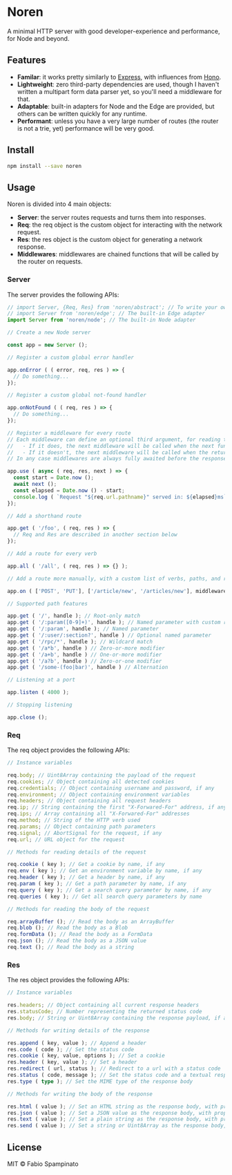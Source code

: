 # Noren

A minimal HTTP server with good developer-experience and performance, for Node and beyond.

## Features

- **Familar**: it works pretty similarly to [Express](https://expressjs.com), with influences from [Hono](https://hono.dev).
- **Lightweight**: zero third-party dependencies are used, though I haven't written a multipart form data parser yet, so you'll need a middleware for that.
- **Adaptable**: built-in adapters for Node and the Edge are provided, but others can be written quickly for any runtime.
- **Performant**: unless you have a very large number of routes (the router is not a trie, yet) performance will be very good.

## Install

```sh
npm install --save noren
```

## Usage

Noren is divided into 4 main objects:

- **Server**: the server routes requests and turns them into responses.
- **Req**: the req object is the custom object for interacting with the network request.
- **Res**: the res object is the custom object for generating a network response.
- **Middlewares**: middlewares are chained functions that will be called by the router on requests.

### Server

The server provides the following APIs:

```ts
// import Server, {Req, Res} from 'noren/abstract'; // To write your own adapter
// import Server from 'noren/edge'; // The built-in Edge adapter
import Server from 'noren/node'; // The built-in Node adapter

// Create a new Node server

const app = new Server ();

// Register a custom global error handler

app.onError ( ( error, req, res ) => {
  // Do something...
});

// Register a custom global not-found handler

app.onNotFound ( ( req, res ) => {
  // Do something...
});

// Register a middleware for every route
// Each middleware can define an optional third argument, for reading the "next" function:
//   - If it does, the next middleware will be called when the next function is called
//   - If it doesn't, the next middleware will be called when the return of the current middleware resolves
// In any case middlewares are always fully awaited before the response is returned to the client

app.use ( async ( req, res, next ) => {
  const start = Date.now ();
  await next ();
  const elapsed = Date.now () - start;
  console.log ( `Request "${req.url.pathname}" served in: ${elapsed}ms` );
});

// Add a shorthand route

app.get ( '/foo', ( req, res ) => {
  // Req and Res are described in another section below
});

// Add a route for every verb

app.all ( '/all', ( req, res ) => {} );

// Add a route more manually, with a custom list of verbs, paths, and route-level middlewares

app.on ( ['POST', 'PUT'], ['/article/new', '/articles/new'], middleware1, middleware2, ( req, res ) => {} );

// Supported path features

app.get ( '/', handle ); // Root-only match
app.get ( '/:param([0-9]+)', handle ); // Named parameter with custom regex
app.get ( '/:param', handle ); // Named parameter
app.get ( '/:user/:section?', handle ) // Optional named parameter
app.get ( '/rpc/*', handle ); // Wildcard match
app.get ( '/a*b', handle ) // Zero-or-more modifier
app.get ( '/a+b', handle ) // One-or-more modifier
app.get ( '/a?b', handle ) // Zero-or-one modifier
app.get ( '/some-(foo|bar)', handle ) // Alternation

// Listening at a port

app.listen ( 4000 );

// Stopping listening

app.close ();
```

### Req

The req object provides the following APIs:

```ts
// Instance variables

req.body; // Uint8Array containing the payload of the request
req.cookies; // Object containing all detected cookies
req.credentials; // Object containing username and password, if any
req.environment; // Object containing environment variables
req.headers; // Object containing all request headers
req.ip; // String containing the first "X-Forwared-For" address, if any
req.ips; // Array containing all "X-Forwared-For" addresses
req.method; // String of the HTTP verb used
req.params; // Object containing path parameters
req.signal; // AbortSignal for the request, if any
req.url; // URL object for the request

// Methods for reading details of the request

req.cookie ( key ); // Get a cookie by name, if any
req.env ( key ); // Get an environment variable by name, if any
req.header ( key ); // Get a header by name, if any
req.param ( key ); // Get a path parameter by name, if any
req.query ( key ); // Get a search query parameter by name, if any
req.queries ( key ); // Get all search query parameters by name

// Methods for reading the body of the request

req.arrayBuffer (); // Read the body as an ArrayBuffer
req.blob (); // Read the body as a Blob
req.formData (); // Read the body as a FormData
req.json (); // Read the body as a JSON value
req.text (); // Read the body as a string
```

### Res

The res object provides the following APIs:

```ts
// Instance variables

res.headers; // Object containing all current response headers
res.statusCode; // Number representing the returned status code
res.body; // String or Uint8Array containing the response payload, if any

// Methods for writing details of the response

res.append ( key, value ); // Append a header
res.code ( code ); // Set the status code
res.cookie ( key, value, options ); // Set a cookie
res.header ( key, value ); // Set a header
res.redirect ( url, status ); // Redirect to a url with a status code
res.status ( code, message ); // Set the status code and a textual response body
res.type ( type ); // Set the MIME type of the response body

// Methods for writing the body of the response

res.html ( value ); // Set an HTML string as the response body, with proper MIME type
res.json ( value ); // Set a JSON value as the response body, with proper MIME type
res.text ( value ); // Set a plain string as the response body, with proper MIME type
res.send ( value ); // Set a string or Uint8Array as the response body, with no automatic MIME type
```

## License

MIT © Fabio Spampinato
